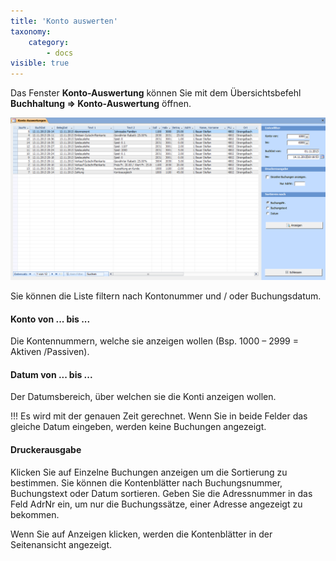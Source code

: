 ```yaml
---
title: 'Konto auswerten'
taxonomy:
    category:
        - docs
visible: true
---
```


Das Fenster **Konto-Auswertung** können Sie mit dem Übersichtsbefehl **Buchhaltung => Konto-Auswertung** öffnen.

![konto-auswertungen](../../images/konto-auswertungen.png)

Sie können die Liste filtern nach Kontonummer und / oder Buchungsdatum.

#### Konto von ... bis ...

Die Kontennummern, welche sie anzeigen wollen (Bsp. 1000 – 2999 = Aktiven /Passiven).

#### Datum von ... bis ...

Der Datumsbereich, über welchen sie die Konti anzeigen wollen.


!!! Es wird mit der genauen Zeit gerechnet. Wenn Sie in beide Felder das gleiche Datum eingeben, werden keine Buchungen angezeigt.

#### Druckerausgabe

Klicken Sie auf Einzelne Buchungen anzeigen um die Sortierung zu bestimmen. Sie können die Kontenblätter nach Buchungsnummer, Buchungstext oder Datum sortieren. Geben Sie die Adressnummer in das Feld AdrNr ein, um nur die Buchungssätze, einer Adresse angezeigt zu bekommen.

Wenn Sie auf <span class="btn-lupo">Anzeigen</span> klicken, werden die Kontenblätter in der Seitenansicht angezeigt.
